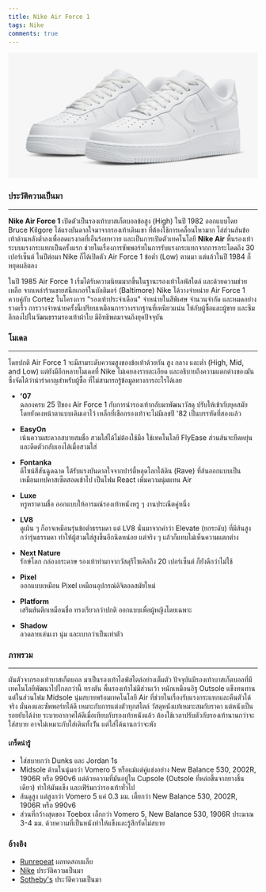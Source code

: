 ```yaml
---
title: Nike Air Force 1
tags: Nike
comments: true
---
```


![Air Force 1 '07 Triple White](/assets/img/AF107.png)

### ประวัติความเป็นมา
---

**Nike Air Force 1** เปิดตัวเป็นรองเท้าบาสเก็ตบอลข้อสูง (High) ในปี 1982 ออกแบบโดย Bruce Kilgore ได้แรงบันดาลใจมาจากรองเท้าเดินเขา ที่ต้องใช้การเคลื่อนไหวมาก ไล่ส่วนส้นข้อเท้าด้านหลังต่ำลงเพื่อลดแรงกดที่เอ็นร้อยหวาย และเป็นการเปิดตัวเทคโนโลยี **Nike Air** พื้นรองเท้าระบบแรงกระแทกเป็นครั้งแรก  ช่วยในเรื่องการซัพพอร์ทในการรับแรงกระแทกจากการกระโดดถึง 30 เปอร์เซ็นต์ ในปีต่อมา Nike ก็ได้เปิดตัว Air Force 1 ข้อต่ำ (Low) ตามมา แต่แล้วในปี 1984 ก็หยุดผลิตลง

ในปี 1985 Air Force 1 เริ่มได้รับความนิยมมากขึ้นในฐานะรองเท้าไลฟ์สไตล์ และด้วยความช่วยเหลือ จากเหล่าร้านขายสนีกเกอร์ในบัลติมอร์ (Baltimore) Nike ได้วางจำหน่าย Air Force 1 ควบคู่กับ Cortez ในโครงการ "รองเท้าประจำเดือน" จำหน่ายในสีพิเศษ จำนวนจำกัด และหมดอย่างรวดเร็ว การวางจำหน่ายครั้งนี้เปรียบเหมือนการวางรากฐานที่เหนียวแน่น ให้กับผู้ซื้อและผู้ขาย และซึมลึกลงไปในวัฒนธรรมรองเท้าผ้าใบ มีอิทธิพลมาจนถึงยุคปัจจุบัน

###  โมเดล
---
โดยปกติ Air Force 1 จะมีสามระดับความสูงของข้อเท้าด้วยกัน สูง กลาง และต่ำ (High, Mid, and Low) แต่ยังมีอีกหลายโมเดลที่ Nike ไม่เคยลงรายละเอียด และอธิบายถึงความแตกต่างของมัน ซึ่งจัดได้ว่าน่ารำคาญสำหรับผู้ซื้อ ที่ไม่สามารถรู้ข้อมูลทางการอะไรได้เลย

- __'07__  
ฉลองครบ 25 ปีของ Air Force 1 กับการนำรองเท้ากลับมาพัฒนาวัสดุ ปรับให้เข้ากับยุคสมัย โดยยังคงหน้าตาแบบเดิมเอาไว้ เหล็กที่เชือกรองเท้าจะไม่มีเลขปี '82 เป็นบรรทัดที่สองแล้ว

- __EasyOn__  
เน้นความสะดวกสบายสมชื่อ สวมใส่ได้ไม่ต้องใช้มือ ใช้เทคโนโลยี FlyEase ส่วนส้นจะยืดหยุ่น และดีดตัวกลับเองได้เมื่อสวมใส่

- __Fontanka__  
ดีไซน์สีสันฉูดฉาด ได้รับแรงบันดาลใจจากปาร์ตี้หลุดโลกใต้ดิน (Rave) ที่ส้นออกแบบเป็นเหมือนเทปคาสเซ็ตสอดเข้าไป เป็นโฟม React เพิ่มความนุ่มแทน Air

- __Luxe__  
หรูหราตามชื่อ ออกแบบให้อารมณ์รองเท้าหนังหรู ๆ งานประณีตคู่หนึ่ง 

- __LV8__  
ดูเผิน ๆ ก็อาจเหมือนรุ่นข้อต่ำธรรมดา แต่ LV8 นั่นมาจากคำว่า Elevate (ยกระดับ) ที่มีส้นสูงกว่ารุ่นธรรมดา ทำให้ผู้สวมใส่สูงขึ้นอีกนิดหน่อย แต่จริง ๆ แล้วก็แทบไม่เห็นความแตกต่าง

- __Next Nature__  
รักษ์โลก กล่องกระดาษ รองเท้าทำมาจากวัสดุรีไซเคิลถึง 20 เปอร์เซ็นต์ ก็ยังดีกว่าไม่ใช้

- __Pixel__  
ออกแบบเหมือน Pixel เหมือนอุปกรณ์ดิจิตอลสมัยใหม่ 

- __Platform__  
เสริมส้นตึกเหมือนชื่อ ทรงเรียวกว่าปกติ ออกแบบเพื่อผู้หญิงโดยเฉพาะ

- __Shadow__  
ลวดลายเล่นเงา นุ่ม และเบากว่าเป็นเท่าตัว

### ภาพรวม
---
ผันตัวจากรองเท้าบาสเก็ตบอล มาเป็นรองเท้าไลฟ์สไตล์อย่างเต็มตัว ปัจจุบันมีรองเท้าบาสเก็ตบอลที่มีเทคโนโลยีพัฒนาไปไกลกว่านี้ ทรงตัน พื้นรองเท้าไม่มีส่วนเว้า หนักเหมือนอิฐ Outsole แข็งทนทาน แต่ในส่วนโฟม Midsole นุ่มสบายพร้อมเทคโนโลยี Air ที่ช่วยในเรื่องรับแรงกระแทกและคืนตัวได้จริง มั่นคงและซัพพอร์ทได้ดี  เหมาะกับการแต่งตัวทุกสไตล์ วัสดุหนังแท้เหมาะสมกับราคา แต่หนังเป็นรอยยับได้ง่าย ระบายอากาศได้ดีเมื่อเทียบกับรองเท้าหนังแล้ว ต้องใช้เวลาปรับตัวกับรองเท้านานกว่าจะใส่สบาย อาจไม่เหมาะกับใส่เดินทั้งวััน แต่ใส่ได้นานกว่าจะพัง 

#### เกร็ดน่ารู้
- ใส่สบายกว่า Dunks และ Jordan 1s 
- Midsole ด้านในนุ่มกว่า Vomero 5 หรือแม้แต่คู่แข่งอย่าง New Balance 530, 2002R, 1906R หรือ 990v6 แต่ด้วยความที่มันอยู่ใน Cupsole (Outsole ที่หล่อขึ้นจากยางชิ้นเดียว) ทำให้มันแข็ง และเฟิร์มกว่ารองเท้าทั่วไป
- ส้นดูสูง แต่สูงกว่า Vomero 5 แค่ 0.3 มม. เตี้ยกว่า New Balance 530, 2002R, 1906R หรือ 990v6
- ส่วนที่กว้างสุดของ Toebox เล็กกว่า Vomero 5, New Balance 530, 1906R ประมาณ 3-4 มม. ด้วยความที่เป็นหนังทำให้แข็งและรู้สึกรัดไม่สบาย

### อ้างอิง
- [Runrepeat](https://runrepeat.com/nike-air-force-1-07) ผลทดสอบแล็บ 
- [Nike](https://www.nike.com/a/air-force-1-history) ประวัติความเป็นมา
- [Sotheby's](https://www.sothebys.com/en/articles/the-40-year-anniversary-of-the-air-force-1) ประวัติความเป็นมา
